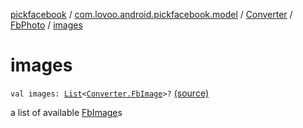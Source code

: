 [pickfacebook](../../../index.md) / [com.lovoo.android.pickfacebook.model](../../index.md) / [Converter](../index.md) / [FbPhoto](index.md) / [images](./images.md)

# images

`val images: `[`List`](https://kotlinlang.org/api/latest/jvm/stdlib/kotlin.collections/-list/index.html)`<`[`Converter.FbImage`](../-fb-image/index.md)`>?` [(source)](https://github.com/lovoo/android-pickpic/blob/master/pickfacebook/pickfacebook/src/main/kotlin/com/lovoo/android/pickfacebook/model/Converter.kt#L121)

a list of available [FbImage](../-fb-image/index.md)s

